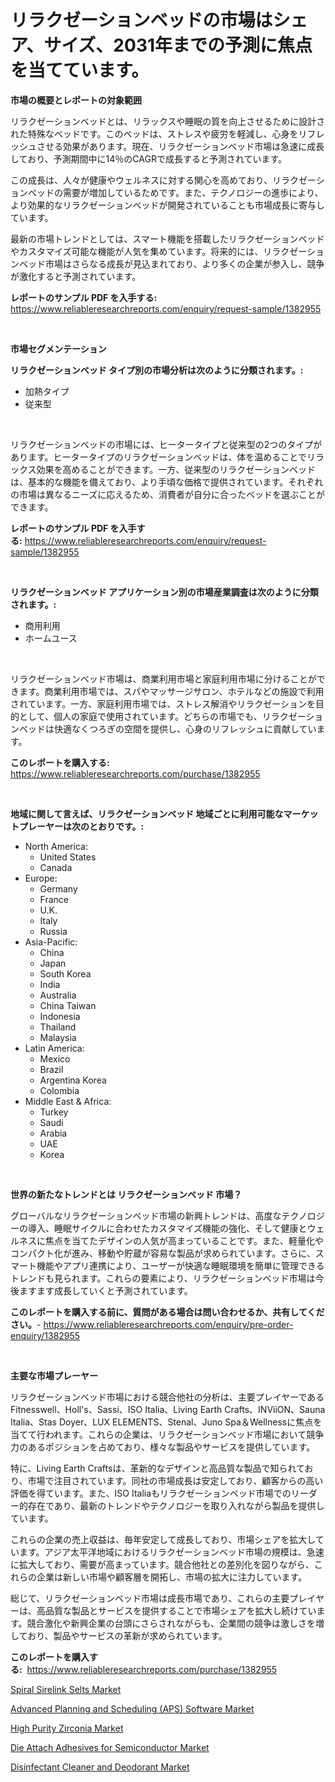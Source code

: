 <p><h1>リラクゼーションベッドの市場はシェア、サイズ、2031年までの予測に焦点を当てています。</h1></p><p><strong>市場の概要とレポートの対象範囲</strong></p>
<p><p>リラクゼーションベッドとは、リラックスや睡眠の質を向上させるために設計された特殊なベッドです。このベッドは、ストレスや疲労を軽減し、心身をリフレッシュさせる効果があります。現在、リラクゼーションベッド市場は急速に成長しており、予測期間中に14％のCAGRで成長すると予測されています。</p><p>この成長は、人々が健康やウェルネスに対する関心を高めており、リラクゼーションベッドの需要が増加しているためです。また、テクノロジーの進歩により、より効果的なリラクゼーションベッドが開発されていることも市場成長に寄与しています。</p><p>最新の市場トレンドとしては、スマート機能を搭載したリラクゼーションベッドやカスタマイズ可能な機能が人気を集めています。将来的には、リラクゼーションベッド市場はさらなる成長が見込まれており、より多くの企業が参入し、競争が激化すると予測されています。</p></p>
<p><strong>レポートのサンプル PDF を入手する:</strong> <a href="https://www.reliableresearchreports.com/enquiry/request-sample/1382955">https://www.reliableresearchreports.com/enquiry/request-sample/1382955</a></p>
<p>&nbsp;</p>
<p><strong>市場セグメンテーション</strong></p>
<p><strong>リラクゼーションベッド タイプ別の市場分析は次のように分類されます。:</strong></p>
<p><ul><li>加熱タイプ</li><li>従来型</li></ul></p>
<p>&nbsp;</p>
<p><p>リラクゼーションベッドの市場には、ヒータータイプと従来型の2つのタイプがあります。ヒータータイプのリラクゼーションベッドは、体を温めることでリラックス効果を高めることができます。一方、従来型のリラクゼーションベッドは、基本的な機能を備えており、より手頃な価格で提供されています。それぞれの市場は異なるニーズに応えるため、消費者が自分に合ったベッドを選ぶことができます。</p></p>
<p><strong>レポートのサンプル PDF を入手する:</strong>&nbsp;<a href="https://www.reliableresearchreports.com/enquiry/request-sample/1382955">https://www.reliableresearchreports.com/enquiry/request-sample/1382955</a></p>
<p>&nbsp;</p>
<p><strong> リラクゼーションベッド アプリケーション別の市場産業調査は次のように分類されます。:</strong></p>
<p><ul><li>商用利用</li><li>ホームユース</li></ul></p>
<p>&nbsp;</p>
<p><p>リラクゼーションベッド市場は、商業利用市場と家庭利用市場に分けることができます。商業利用市場では、スパやマッサージサロン、ホテルなどの施設で利用されています。一方、家庭利用市場では、ストレス解消やリラクゼーションを目的として、個人の家庭で使用されています。どちらの市場でも、リラクゼーションベッドは快適なくつろぎの空間を提供し、心身のリフレッシュに貢献しています。</p></p>
<p><strong>このレポートを購入する:</strong>&nbsp; <a href="https://www.reliableresearchreports.com/purchase/1382955">https://www.reliableresearchreports.com/purchase/1382955</a></p>
<p>&nbsp;</p>
<p><strong>地域に関して言えば、リラクゼーションベッド 地域ごとに利用可能なマーケットプレーヤーは次のとおりです。:</strong></p>
<p><ul>
    <li>
        North America:
        <ul>
            <li>United States</li>
            <li>Canada</li>
        </ul>
    </li>
    <li>
        Europe:
        <ul>
            <li>Germany</li>
            <li>France</li>
            <li>U.K.</li>
            <li>Italy</li>
            <li>Russia</li>
        </ul>
    </li>
    <li>
        Asia-Pacific:
        <ul>
            <li>China</li>
            <li>Japan</li>
            <li>South Korea</li>
            <li>India</li>
            <li>Australia</li>
            <li>China Taiwan</li>
            <li>Indonesia</li>
            <li>Thailand</li>
            <li>Malaysia</li>
        </ul>
    </li>
    <li>
        Latin America:
        <ul>
            <li>Mexico</li>
            <li>Brazil</li>
            <li>Argentina Korea</li>
            <li>Colombia</li>
        </ul>
    </li>
    <li>
        Middle East & Africa:
        <ul>
            <li>Turkey</li>
            <li>Saudi</li>
            <li>Arabia</li>
            <li>UAE</li>
            <li>Korea</li>
        </ul>
    </li>
    </ul></p>
<p>&nbsp;</p>
<p><strong>世界の新たなトレンドとは リラクゼーションベッド 市場？</strong></p>
<p><p>グローバルなリラクゼーションベッド市場の新興トレンドは、高度なテクノロジーの導入、睡眠サイクルに合わせたカスタマイズ機能の強化、そして健康とウェルネスに焦点を当てたデザインの人気が高まっていることです。また、軽量化やコンパクト化が進み、移動や貯蔵が容易な製品が求められています。さらに、スマート機能やアプリ連携により、ユーザーが快適な睡眠環境を簡単に管理できるトレンドも見られます。これらの要素により、リラクゼーションベッド市場は今後ますます成長していくと予測されています。</p></p>
<p><strong>このレポートを購入する前に、質問がある場合は問い合わせるか、共有してください。</strong>- <a href="https://www.reliableresearchreports.com/enquiry/pre-order-enquiry/1382955">https://www.reliableresearchreports.com/enquiry/pre-order-enquiry/1382955</a></p>
<p>&nbsp;</p>
<p><strong>主要な市場プレーヤー</strong></p>
<p><p>リラクゼーションベッド市場における競合他社の分析は、主要プレイヤーであるFitnesswell、Holl's、Sassi、ISO Italia、Living Earth Crafts、INViiON、Sauna Italia、Stas Doyer、LUX ELEMENTS、Stenal、Juno Spa＆Wellnessに焦点を当てて行われます。これらの企業は、リラクゼーションベッド市場において競争力のあるポジションを占めており、様々な製品やサービスを提供しています。</p><p>特に、Living Earth Craftsは、革新的なデザインと高品質な製品で知られており、市場で注目されています。同社の市場成長は安定しており、顧客からの高い評価を得ています。また、ISO Italiaもリラクゼーションベッド市場でのリーダー的存在であり、最新のトレンドやテクノロジーを取り入れながら製品を提供しています。</p><p>これらの企業の売上収益は、毎年安定して成長しており、市場シェアを拡大しています。アジア太平洋地域におけるリラクゼーションベッド市場の規模は、急速に拡大しており、需要が高まっています。競合他社との差別化を図りながら、これらの企業は新しい市場や顧客層を開拓し、市場の拡大に注力しています。</p><p>総じて、リラクゼーションベッド市場は成長市場であり、これらの主要プレイヤーは、高品質な製品とサービスを提供することで市場シェアを拡大し続けています。競合激化や新興企業の台頭にさらされながらも、企業間の競争は激しさを増しており、製品やサービスの革新が求められています。</p></p>
<p><strong>このレポートを購入する:</strong>&nbsp;&nbsp;<a href="https://www.reliableresearchreports.com/purchase/1382955">https://www.reliableresearchreports.com/purchase/1382955</a></p>
<p><p><a href="https://summer-dogwood-3e9.notion.site/Spiral-Sirelink-Selts-Market-Growth-Market-Trends-COVID-19-Impact-and-Forecasts-for-period-from-2-cc984b1921394717b8aa63a09e6d14be">Spiral Sirelink Selts Market</a></p><p><a href="https://github.com/beatblasta/Market-Research-Report-List-2/blob/main/advanced-planning-and-scheduling-aps-software-market.md">Advanced Planning and Scheduling (APS) Software Market</a></p><p><a href="https://forested-sushi-9b0.notion.site/High-Purity-Zirconia-Market-Size-and-Growth-Market-Segmentation-Regional-and-Country-Breakdowns-a-c3d33a9286ec40a79507b079f2a7e256">High Purity Zirconia Market</a></p><p><a href="https://view.publitas.com/reportprime-1/die-attach-adhesives-for-semiconductor-market-offer-valuable-insights-into-market-size-market-share-market-trends-and-projections-spanning-from-2024-to-2031/">Die Attach Adhesives for Semiconductor Market</a></p><p><a href="https://github.com/angelajermaine/Market-Research-Report-List-2/blob/main/disinfectant-cleaner-and-deodorant-market.md">Disinfectant Cleaner and Deodorant Market</a></p></p>